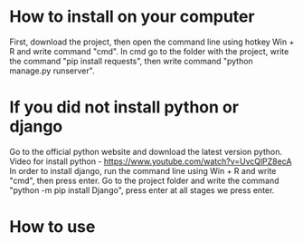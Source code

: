 # How to install on your computer
First, download the project, then open the command line using hotkey Win + R and write command "cmd". 
In cmd go to the folder with the project, write the command "pip install requests", then write command "python manage.py runserver".

# If you did not install python or django
Go to the official python website and download the latest version python. 
Video for install python - https://www.youtube.com/watch?v=UvcQlPZ8ecA
In order to install django, run the command line using Win + R and write "cmd", then press enter. 
Go to the project folder and write the command "python -m pip install Django", press enter at all stages we press enter.

# How to use
